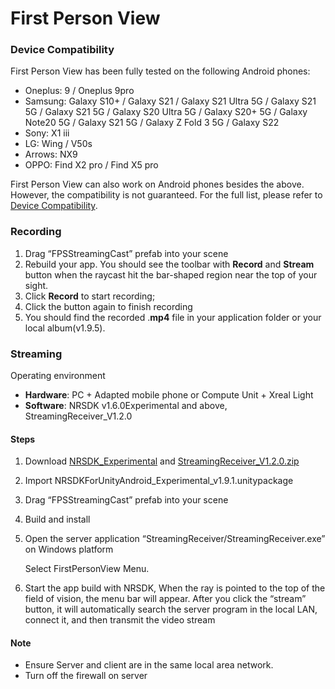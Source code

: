# First Person View

### Device Compatibility

First Person View has been fully tested on the following Android phones:

- Oneplus: 9 / Oneplus 9pro 
- Samsung: Galaxy S10+ / Galaxy S21 / Galaxy S21 Ultra 5G / Galaxy S21 5G / Galaxy S21 5G / Galaxy S20 Ultra 5G /  Galaxy S20+ 5G / Galaxy Note20 5G / Galaxy S21 5G / Galaxy Z Fold 3 5G / Galaxy S22 
- Sony: X1 iii
- LG: Wing / V50s        
- Arrows: NX9 
- OPPO: Find X2 pro / Find X5 pro

First Person View can also work on Android phones besides the above. However, the compatibility is not guaranteed. For the full list, please refer to[ Device Compatibility](https://xreal.gitbook.io/nrsdk/nrsdk-fundamentals/xreal-devices/compatibility).

### Recording 

1. Drag “FPSStreamingCast” prefab into your scene
2. Rebuild your app. You should see the toolbar with **Record** and **Stream** button when the raycast hit the bar-shaped region near the top of your sight.
3. Click **Record** to start recording;
4. Click the button again to finish recording
5. You should find the recorded .**mp4** file in your application folder or your local album(v1.9.5).

### Streaming

 Operating environment

- **Hardware**: PC + Adapted mobile phone or Compute Unit + Xreal Light
- **Software**: NRSDK v1.6.0Experimental and above, StreamingReceiver_V1.2.0

#### Steps

1. Download [NRSDK_Experimental](https://developer.nreal.ai/download/tryexperimental) and [StreamingReceiver_V1.2.0.zip](https://nreal-public.nreal.ai/plugins/StreammingReceiver_v1.2.0.zip)

2. Import NRSDKForUnityAndroid_Experimental_v1.9.1.unitypackage

3. Drag “FPSStreamingCast” prefab into your scene

4. Build and install

5. Open the server application “StreamingReceiver/StreamingReceiver.exe” on Windows platform

   Select FirstPersonView Menu.

6. Start the app build with NRSDK, When the ray is pointed to the top of the field of vision, the menu bar will appear. After you click the “stream” button, it will automatically search the server program in the local LAN, connect it, and then transmit the video stream

#### Note

- Ensure Server and client are in the same local area network.
- Turn off the firewall on server
